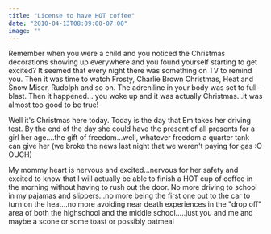 ```yaml
---
title: "License to have HOT coffee"
date: "2010-04-13T08:09:00-07:00"
image: ""
---
```


Remember when you were a child and you noticed the Christmas decorations showing up everywhere and you found yourself starting to get excited? It seemed that every night there was something on TV to remind you. Then it was time to watch Frosty, Charlie Brown Christmas, Heat and Snow Miser, Rudolph and so on. The adreniline in your body was set to full-blast. Then it happened... you woke up and it was actually Christmas...it was almost too good to be true!

Well it's Christmas here today. Today is the day that Em takes her driving test. By the end of the day she could have the present of all presents for a girl her age....the gift of freedom...well, whatever freedom a quarter tank can give her (we broke the news last night that we weren't paying for gas :O  OUCH)

My mommy heart is nervous and excited...nervous for her safety and excited to know that I will actually be able to finish a HOT cup of coffee in the morning without having to rush out the door. No more driving to school in my pajamas and slippers...no more being the first one out to the car to turn on the heat...no more avoiding near death experiences in the "drop off" area of both the highschool and the middle school.....just you and me and maybe a scone or some toast or possibly oatmeal